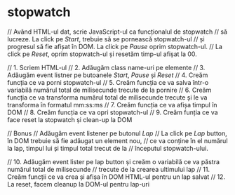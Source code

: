 # stopwatch

// Având HTML-ul dat, scrie JavaScript-ul ca funcționalul de stopwatch
// să lucreze. La click pe *Start*, trebuie să se pornească stopwatch-ul
// și progresul să fie afișat în DOM. La click pe *Pause* oprim stopwatch-ul.
// La click pe *Reset*, oprim stopwatch-ul și resetăm timp-ul afișat la 00.

// 1. Scriem HTML-ul
// 2. Adăugăm class name-uri pe elemente
// 3. Adăugăm event listner pe butoanele *Start*, *Pause* și *Reset*
// 4. Creăm funcția ce va porni stopwatch-ul
// 5. Creăm funcția ce va salva într-o variabilă numărul total de milisecunde trecute de la pornire
// 6. Creăm funcția ce va transforma numărul total de milisecunde trecute și le va transforma în formatul mm:ss:ms
// 7. Creăm funcția ce va afișa timpul în DOM
// 8. Creăm funcția ce va opri stopwatch-ul
// 9. Creăm funția ce va face reset la stopwatch și clean-up la DOM

// Bonus
// Adăugăm event listener pe butonul *Lap*
// La click pe *Lap* button, în DOM trebuie să fie adăugat un element nou,
// ce va conține în el numărul la lap, timpul lui și timpul total trecut de la
// începutul stopwatch-ului.

// 10. Adăugăm event lister pe lap button și creăm o variabilă ce va păstra numărul total de milisecunde
//    trecute de la crearea ultimului lap
// 11. Creăm funcții ce va crea și afișa în DOM HTML-ul pentru un lap salvat
// 12. La reset, facem cleanup la DOM-ul pentru lap-uri
